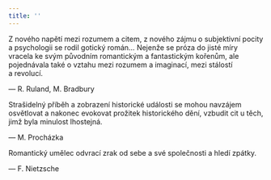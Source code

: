 ```yaml
---
title: ''
---
```


  

  

  

Z nového napětí mezi rozumem a citem, z nového zájmu o subjektivní pocity a psychologii se rodil gotický román… Nejenže se próza do jisté míry vracela ke svým původním romantickým a fantastickým kořenům, ale pojednávala také o vztahu mezi rozumem a imaginací, mezi stálostí a revolucí.

— R. Ruland, M. Bradbury

Strašidelný příběh a zobrazení historické události se mohou navzájem osvětlovat a nakonec evokovat prožitek historického dění, vzbudit cit u těch, jimž byla minulost lhostejná.

— M. Procházka

Romantický umělec odvrací zrak od sebe a své společnosti a hledí zpátky.

— F. Nietzsche
